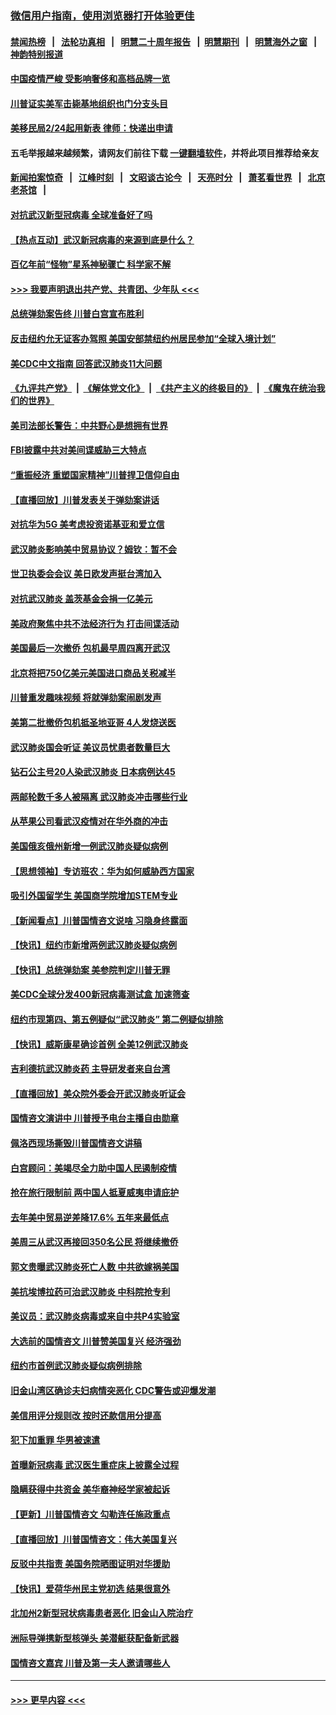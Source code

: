 ### [微信用户指南，使用浏览器打开体验更佳](https://github.com/gfw-breaker/banned-news1/blob/master/indexes/wechat-guide.md?t=0)
#### [禁闻热榜](热点新闻.md?t=0)  &nbsp;&nbsp;|&nbsp;&nbsp; [法轮功真相](https://github.com/gfw-breaker/truth/blob/master/README.md?t=0) &nbsp;&nbsp;|&nbsp;&nbsp; [明慧二十周年报告](https://github.com/gfw-breaker/mh-reports/blob/master/README.md?t=0) &nbsp;&nbsp;|&nbsp;&nbsp;[明慧期刊](https://github.com/gfw-breaker/mh-qikan) &nbsp;&nbsp;|&nbsp;&nbsp; [明慧海外之窗](https://github.com/gfw-breaker/mh-news/blob/master/README.md?t=0) &nbsp;&nbsp;|&nbsp;&nbsp; [神韵特别报道](https://github.com/gfw-breaker/mh-news/blob/master/shenyun.md?t=0)
#### [中国疫情严峻 受影响奢侈和高档品牌一览](../pages/nsc412/n11850319.md?t=02071302) 
#### [川普证实美军击毙基地组织也门分支头目](../pages/nsc412/n11850383.md?t=02071302) 
#### [美移民局2/24起用新表 律师：快递出申请](../pages/nsc412/n11848220.md?t=02071302) 
#### 五毛举报越来越频繁，请网友们前往下载 [一键翻墙软件](https://github.com/gfw-breaker/ssr-accounts)，并将此项目推荐给亲友
#### [新闻拍案惊奇](https://github.com/gfw-breaker/banned-news1/blob/master/pages/link4.md) &nbsp;&nbsp;|&nbsp;&nbsp; [江峰时刻](https://github.com/gfw-breaker/banned-news1/blob/master/pages/link4.md) &nbsp;&nbsp;|&nbsp;&nbsp; [文昭谈古论今](https://github.com/gfw-breaker/banned-news1/blob/master/pages/link4.md) &nbsp;&nbsp;|&nbsp;&nbsp; [天亮时分](https://github.com/gfw-breaker/banned-news1/blob/master/pages/link4.md) &nbsp;&nbsp;|&nbsp;&nbsp; [萧茗看世界](https://github.com/gfw-breaker/banned-news1/blob/master/pages/link4.md) &nbsp;&nbsp;|&nbsp;&nbsp; [北京老茶馆](https://github.com/gfw-breaker/banned-news1/blob/master/pages/link4.md) &nbsp;&nbsp;|&nbsp;&nbsp; 
#### [对抗武汉新型冠病毒 全球准备好了吗](../pages/nsc412/n11850142.md?t=02071302) 
#### [【热点互动】武汉新冠病毒的来源到底是什么？](../pages/nsc412/n11849749.md?t=02071302) 
#### [百亿年前“怪物”星系神秘骤亡 科学家不解](../pages/nsc412/n11849863.md?t=02071302) 
#### [>>> 我要声明退出共产党、共青团、少年队 <<<](https://github.com/begood0513/goodnews/blob/master/quit/letter.md) 
#### [总统弹劾案告终 川普白宫宣布胜利](../pages/nsc412/n11849985.md?t=02071302) 
#### [反击纽约允无证客办驾照  美国安部禁纽约州居民参加“全球入境计划”](../pages/nsc412/n11849828.md?t=02071302) 
#### [美CDC中文指南 回答武汉肺炎11大问题](../pages/nsc412/n11849703.md?t=02071302) 
#### [《九评共产党》](https://github.com/begood0513/9ping.md/blob/master/README.md) &nbsp;|&nbsp; [《解体党文化》](../../../../jtdwh.md/blob/master/README.md)  &nbsp;|&nbsp; [《共产主义的终极目的》](../../../../gczydzjmd.md/blob/master/README.md) &nbsp;|&nbsp; [《魔鬼在统治我们的世界》](../../../../mgztzwmdsj.md/blob/master/README.md) 
#### [美司法部长警告：中共野心是想拥有世界](../pages/nsc412/n11849769.md?t=02071302) 
#### [FBI披露中共对美间谍威胁三大特点](../pages/nsc412/n11849700.md?t=02071302) 
#### [“重振经济 重塑国家精神”川普捍卫信仰自由](../pages/nsc412/n11849641.md?t=02071302) 
#### [【直播回放】川普发表关于弹劾案讲话](../pages/nsc412/n11849472.md?t=02071302) 
#### [对抗华为5G 美考虑投资诺基亚和爱立信](../pages/nsc412/n11849510.md?t=02071302) 
#### [武汉肺炎影响美中贸易协议？姆钦：暂不会](../pages/nsc412/n11849497.md?t=02071302) 
#### [世卫执委会会议 美日欧发声挺台湾加入](../pages/nsc412/n11849433.md?t=02071302) 
#### [对抗武汉肺炎 盖茨基金会捐一亿美元](../pages/nsc412/n11848953.md?t=02071302) 
#### [美政府聚焦中共不法经济行为 打击间谍活动](../pages/nsc412/n11849322.md?t=02071302) 
#### [美国最后一次撤侨 包机最早周四离开武汉](../pages/nsc412/n11849395.md?t=02071302) 
#### [北京将把750亿美元美国进口商品关税减半](../pages/nsc412/n11848896.md?t=02071302) 
#### [川普重发趣味视频 将就弹劾案闹剧发声](../pages/nsc412/n11848715.md?t=02071302) 
#### [美第二批撤侨包机抵圣地亚哥 4人发烧送医](../pages/nsc412/n11847923.md?t=02071302) 
#### [武汉肺炎国会听证 美议员忧患者数量巨大](../pages/nsc412/n11844851.md?t=02071302) 
#### [钻石公主号20人染武汉肺炎 日本病例达45](../pages/nsc412/n11847823.md?t=02071302) 
#### [两邮轮数千多人被隔离 武汉肺炎冲击哪些行业](../pages/nsc412/n11847456.md?t=02071302) 
#### [从苹果公司看武汉疫情对在华外商的冲击](../pages/nsc412/n11847586.md?t=02071302) 
#### [美国俄亥俄州新增一例武汉肺炎疑似病例](../pages/nsc412/n11847714.md?t=02071302) 
#### [【思想领袖】专访班农：华为如何威胁西方国家](../pages/nsc412/n11847306.md?t=02071302) 
#### [吸引外国留学生 美国商学院增加STEM专业](../pages/nsc412/n11847417.md?t=02071302) 
#### [【新闻看点】川普国情咨文说啥 习隐身终露面](../pages/nsc412/n11847016.md?t=02071302) 
#### [【快讯】纽约市新增两例武汉肺炎疑似病例](../pages/nsc412/n11847250.md?t=02071302) 
#### [【快讯】总统弹劾案 美参院判定川普无罪](../pages/nsc412/n11847316.md?t=02071302) 
#### [美CDC全球分发400新冠病毒测试盒 加速筛查](../pages/nsc412/n11847260.md?t=02071302) 
#### [纽约市现第四、第五例疑似“武汉肺炎”   第二例疑似排除](../pages/nsc412/n11847332.md?t=02071302) 
#### [【快讯】威斯康星确诊首例 全美12例武汉肺炎](../pages/nsc412/n11847162.md?t=02071302) 
#### [吉利德抗武汉肺炎药 主导研发者来自台湾](../pages/nsc412/n11847064.md?t=02071302) 
#### [【直播回放】美众院外委会开武汉肺炎听证会](../pages/nsc412/n11846727.md?t=02071302) 
#### [国情咨文演讲中 川普授予电台主播自由勋章](../pages/nsc412/n11846815.md?t=02071302) 
#### [佩洛西现场撕毁川普国情咨文讲稿](../pages/nsc412/n11846724.md?t=02071302) 
#### [白宫顾问：美竭尽全力助中国人民遏制疫情](../pages/nsc412/n11846756.md?t=02071302) 
#### [抢在旅行限制前 两中国人抵夏威夷申请庇护](../pages/nsc412/n11846866.md?t=02071302) 
#### [去年美中贸易逆差降17.6% 五年来最低点](../pages/nsc412/n11846755.md?t=02071302) 
#### [美周三从武汉再接回350名公民 将继续撤侨](../pages/nsc412/n11846705.md?t=02071302) 
#### [郭文贵曝武汉肺炎死亡人数 中共欲嫁祸美国](../pages/nsc412/n11846240.md?t=02071302) 
#### [美抗埃博拉药可治武汉肺炎 中科院抢专利](../pages/nsc412/n11846409.md?t=02071302) 
#### [美议员：武汉肺炎病毒或来自中共P4实验室](../pages/nsc412/n11846043.md?t=02071302) 
#### [大选前的国情咨文 川普赞美国复兴 经济强劲](../pages/nsc412/n11845526.md?t=02071302) 
#### [纽约市首例武汉肺炎疑似病例排除](../pages/nsc412/n11844989.md?t=02071302) 
#### [旧金山湾区确诊夫妇病情突恶化 CDC警告或迎爆发潮](../pages/nsc412/n11845730.md?t=02071302) 
#### [美信用评分规则改  按时还款信用分提高](../pages/nsc412/n11845488.md?t=02071302) 
#### [犯下加重罪 华男被速遣](../pages/nsc412/n11845476.md?t=02071302) 
#### [首曝新冠病毒 武汉医生重症床上披露全过程](../pages/nsc412/n11845150.md?t=02071302) 
#### [隐瞒获得中共资金 美华裔神经学家被起诉](../pages/nsc412/n11844879.md?t=02071302) 
#### [【更新】川普国情咨文 勾勒连任施政重点](../pages/nsc412/n11845223.md?t=02071302) 
#### [【直播回放】川普国情咨文：伟大美国复兴](../pages/nsc412/n11842079.md?t=02071302) 
#### [反驳中共指责 美国务院晒图证明对华援助](../pages/nsc412/n11844859.md?t=02071302) 
#### [【快讯】爱荷华州民主党初选 结果很意外](../pages/nsc412/n11844878.md?t=02071302) 
#### [北加州2新型冠状病毒患者恶化 旧金山入院治疗](../pages/nsc412/n11844842.md?t=02071302) 
#### [洲际导弹携新型核弹头 美潜艇获配备新武器](../pages/nsc412/n11844680.md?t=02071302) 
#### [国情咨文嘉宾 川普及第一夫人邀请哪些人](../pages/nsc412/n11844712.md?t=02071302) 

----
#### [ >>> 更早内容 <<< ](../indexes/nsc412-earlier.md)
